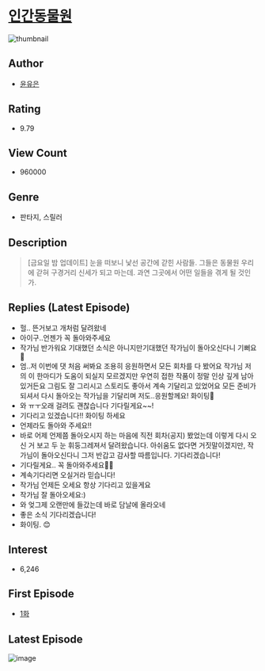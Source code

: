 # [인간동물원](https://comic.naver.com/bestChallenge/list?titleId=788319)
![thumbnail](https://image-comic.pstatic.net/user_contents_data/challenge_comic/2022/01/24/317061/thumbnail_202x1640409a9e9_8d58_4203_976b_6d2707533e90_00001920.JPEG)

## Author
- [윤유은](https://comic.naver.com/artistTitle?id=317061)

## Rating
- 9.79

## View Count
- 960000

## Genre
- 판타지, 스릴러

## Description
> [금요일 밤 업데이트] 눈을 떠보니 낯선 공간에 갇힌 사람들. 그들은 동물원 우리에 갇혀 구경거리 신세가 되고 마는데. 과연 그곳에서 어떤 일들을 겪게 될 것인가.

## Replies (Latest Episode)
- 헐.. 뜬거보고 개처럼 달려왔네
- 아이구..언젠가 꼭 돌아와주세요
- 작가님 반가워요 기대했던 소식은 아니지만기대했던 작가님이 돌아오신다니 기뻐요🙌
- 엄..저 이번에 댓 처음 써봐요 조용히 응원하면서 모든 회차를 다 봤어요 작가님 저의 이 한마디가 도움이 되실지 모르겠지만 우연히 접한 작품이 정말 인상 깊게 남아있거든요 그림도 잘 그리시고 스토리도 좋아서 계속 기달리고 있었어요 모든 준비가 되셔서 다시 돌아오는 작가님을 기달리며 저도..응원할께요! 화이팅🤗
- 와 ㅠㅜ오래 걸려도 괜찮습니다 기다릴게요~~!
- 기다리고 있겠습니다!! 화이팅 하세요
- 언제라도 돌아와 주세요!!
- 바로 어제 언제쯤 돌아오시지 하는 마음에 직전 회차(공지) 봤었는데 이렇게 다시 오신 거 보고 두 눈 휘둥그레져서 달려왔습니다. 아쉬움도 없다면 거짓말이겠지만, 작가님이 돌아오신다니 그저 반갑고 감사할 따름입니다. 기다리겠습니다!
- 기다릴게요.. 꼭 돌아와주세요🥲🥲
- 계속기다리면 오실거라 믿습니다!
- 작가님 언제든 오세요 항상 기다리고 있을게요
- 작가님 잘 돌아오세요:)
- 와 엊그제 오랜만에 들갔는데 바로 담날에 올라오네
- 좋은 소식 기다리겠습니다!
- 화이팅. 😊

## Interest
- 6,246

## First Episode
- [1화](https://comic.naver.com/bestChallenge/detail?titleId=788319&no=1)

## Latest Episode
![image](https://image-comic.pstatic.net/user_contents_data/challenge_comic/2023/02/28/317061/upload_4136046326546969139.jpeg)
